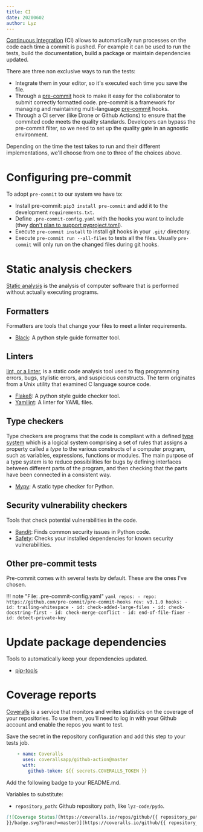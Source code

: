 ```yaml
---
title: CI
date: 20200602
author: Lyz
---
```


[Continuous Integration](https://en.wikipedia.org/wiki/Continuous_integration)
(CI) allows to automatically run processes on the code each time a commit is
pushed.  For example it can be used to run the tests, build the documentation,
build a package or maintain dependencies updated.

There are three non exclusive ways to run the tests:

* Integrate them in your editor, so it's executed each time you save the file.
* Through a [pre-commit](https://github.com/pre-commit/pre-commit) hook to
    make it easy for the collaborator to submit correctly formatted code. pre-commit
    is a framework for managing and maintaining multi-language
    [pre-commit](https://pre-commit.com/) hooks.
* Through a CI server (like Drone or Github Actions) to ensure that the commited
    code meets the quality standards. Developers can bypass the pre-commit
    filter, so we need to set up the quality gate in an agnostic environment.

Depending on the time the test takes to run and their different implementations,
we'll choose from one to three of the choices above.

# Configuring pre-commit

To adopt `pre-commit` to our system we have to:

* Install pre-commit: `pip3 install pre-commit` and add it to the development
    `requirements.txt`.
* Define `.pre-commit-config.yaml` with the hooks you want to include (they
    [don't plan to support pyproject.toml](https://github.com/pre-commit/pre-commit/issues/1165)).
* Execute `pre-commit install` to install git hooks in your `.git/` directory.
* Execute `pre-commit run --all-files` to tests all the files. Usually
    `pre-commit` will only run on the changed files during git hooks.

# Static analysis checkers

[Static analysis](https://en.wikipedia.org/wiki/Static_program_analysis) is the
analysis of computer software that is performed without actually executing
programs.

## Formatters

Formatters are tools that change your files to meet a linter requirements.

* [Black](black.md): A python style guide formatter tool.

## Linters

[lint, or a linter](https://en.wikipedia.org/wiki/Lint_(software)), is a static
code analysis tool used to flag programming errors, bugs, stylistic errors, and
suspicious constructs. The term originates from a Unix utility that examined
C language source code.

* [Flake8](flakehell.md): A python style guide checker tool.
* [Yamllint](yamllint.md): A linter for YAML files.

## Type checkers

Type checkers are programs that the code is compliant with a defined [type
system](https://en.wikipedia.org/wiki/Type_system) which is a logical system
comprising a set of rules that assigns a property called a *type* to the various
constructs of a computer program, such as variables, expressions, functions or
modules. The main purpose of a type system is to reduce possibilities for bugs
by defining interfaces between different parts of the program, and then checking
that the parts have been connected in a consistent way.

* [Mypy](mypy.md): A static type checker for Python.

## Security vulnerability checkers

Tools that check potential vulnerabilities in the code.

* [Bandit](bandit.md): Finds common security issues in Python code.
* [Safety](safety.md): Checks your installed dependencies
    for known security vulnerabilities.

## Other pre-commit tests

Pre-commit comes with several tests by default. These are the ones I've chosen.

!!! note "File: .pre-commit-config.yaml"
    ```yaml
    repos:
    - repo: https://github.com/pre-commit/pre-commit-hooks
      rev: v3.1.0
      hooks:
        - id: trailing-whitespace
        - id: check-added-large-files
        - id: check-docstring-first
        - id: check-merge-conflict
        - id: end-of-file-fixer
        - id: detect-private-key
    ```

# Update package dependencies

Tools to automatically keep your dependencies updated.

* [pip-tools](pip_tools.md)

# Coverage reports

[Coveralls](https://coveralls.io) is a service that monitors and writes
statistics on the coverage of your repositories. To use them, you'll need to log
in with your Github account and enable the repos you want to test.

Save the secret in the repository configuration and add this step to your tests
job.

```yaml
    - name: Coveralls
      uses: coverallsapp/github-action@master
      with:
        github-token: ${{ secrets.COVERALLS_TOKEN }}
```

Add the following badge to your README.md.

Variables to substitute:

* `repository_path`: Github repository path, like `lyz-code/pydo`.

~~~markdown
[![Coverage Status](https://coveralls.io/repos/github/{{ repository_path
}}/badge.svg?branch=master)](https://coveralls.io/github/{{ repository_path }}?branch=master)
~~~
